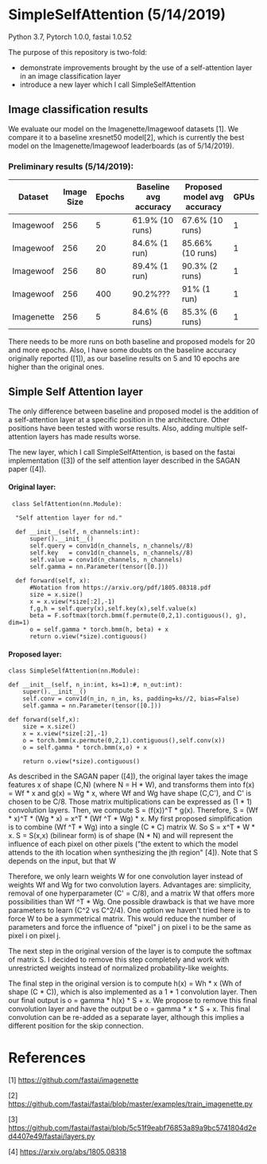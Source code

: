 # SimpleSelfAttention (5/14/2019)
Python 3.7, Pytorch 1.0.0, fastai 1.0.52


The purpose of this repository is two-fold:
- demonstrate improvements brought by the use of a self-attention layer in an image classification layer
- introduce a new layer which I call SimpleSelfAttention

## Image classification results

We evaluate our model on the Imagenette/Imagewoof datasets [1]. We compare it to a baseline xresnet50 model[2], which is currently the best model on the Imagenette/Imagewoof leaderboards (as of 5/14/2019).

### Preliminary results (5/14/2019):

| Dataset | Image Size  |  Epochs | Baseline avg accuracy  | Proposed model avg accuracy | GPUs  |
|---|---|---|---|---|---|
| Imagewoof | 256  |  5 |  61.9% (10 runs)| 67.6% (10 runs)  | 1  |
| Imagewoof | 256 | 20  |  84.6% (1 run) |  85.66% (10 runs) | 1 |
|  Imagewoof | 256  |  80 | 89.4% (1 run) | 90.3% (2 runs)  | 1 |
|  Imagewoof | 256  |  400 |  90.2%??? | 91% (1 run)  | 1 |
|  Imagenette | 256  |  5 |  84.6% (6 runs) | 85.3% (6 runs)  | 1 |

There needs to be more runs on both baseline and proposed models for 20 and more epochs. Also, I have some doubts on the baseline accuracy originally reported ([1]), as our baseline results on 5 and 10 epochs are higher than the original ones.


## Simple Self Attention layer

The only difference between baseline and proposed model is the addition of a self-attention layer at a specific position in the architecture. Other positions have been tested with worse results. Also, adding multiple self-attention layers has made results worse. 

The new layer, which I call SimpleSelfAttention, is based on the fastai implementation ([3]) of the self attention layer described in the SAGAN paper ([4]).

#### Original layer:

          
     class SelfAttention(nn.Module):
    
      "Self attention layer for nd."

      def __init__(self, n_channels:int):
          super().__init__()
          self.query = conv1d(n_channels, n_channels//8)
          self.key   = conv1d(n_channels, n_channels//8)
          self.value = conv1d(n_channels, n_channels)
          self.gamma = nn.Parameter(tensor([0.]))

      def forward(self, x):
          #Notation from https://arxiv.org/pdf/1805.08318.pdf
          size = x.size()
          x = x.view(*size[:2],-1)
          f,g,h = self.query(x),self.key(x),self.value(x)
          beta = F.softmax(torch.bmm(f.permute(0,2,1).contiguous(), g), dim=1)
          o = self.gamma * torch.bmm(h, beta) + x
          return o.view(*size).contiguous()

#### Proposed layer:
      
    class SimpleSelfAttention(nn.Module):
    
    def __init__(self, n_in:int, ks=1):#, n_out:int):
        super().__init__()            
        self.conv = conv1d(n_in, n_in, ks, padding=ks//2, bias=False)             
        self.gamma = nn.Parameter(tensor([0.]))      
     
    def forward(self,x):               
        size = x.size()
        x = x.view(*size[:2],-1)
        o = torch.bmm(x.permute(0,2,1).contiguous(),self.conv(x))      
        o = self.gamma * torch.bmm(x,o) + x      
         
        return o.view(*size).contiguous()   


As described in the SAGAN paper ([4]), the original layer takes the image features x of shape (C,N) (where N = H * W), and transforms them into f(x) = Wf * x and g(x) = Wg * x, where Wf and Wg have shape (C,C'), and C' is chosen to be C/8. Those matrix multiplications can be expressed as (1 * 1) convolution layers. Then, we compute S = (f(x))^T * g(x).
Therefore, S = (Wf * x)^T * (Wg * x) = x^T * (Wf ^T * Wg) * x. My first proposed simplification is to combine (Wf ^T * Wg) into a single (C * C) matrix W. So S = x^T * W * x.  S = S(x,x) (bilinear form) is of shape (N * N) and will represent the influence of each pixel on other pixels ("the extent to which the model attends to the ith location when synthesizing the jth region" [4]). Note that S depends on the input, but that W 

Therefore, we only learn weights W for one convolution layer instead of weights Wf and Wg for two convolution layers. Advantages are: simplicity, removal of one hyperparameter (C' = C/8), and a matrix W that offers more possibilities than Wf ^T * Wg. One possible drawback is that we have more parameters to learn (C^2 vs C^2/4). One option we haven't tried here is to force W to be a symmetrical matrix. This would reduce the number of parameters and force the influence of "pixel" j on pixel i to be the same as pixel i on pixel j.

The next step in the original version of the layer is to compute the softmax of matrix S. I decided to remove this step completely and work with unrestricted weights instead of normalized probability-like weights.

The final step in the original version is to compute h(x) = Wh * x (Wh of shape (C * C)), which is also implemented as a 1 * 1 convolution layer. Then our final output is o = gamma * h(x) * S + x.  We propose to remove this final convolution layer and have the output be o = gamma * x * S + x. This final convolution can be re-added as a separate layer, although this implies a different position for the skip connection.





# References

[1] https://github.com/fastai/imagenette

[2] https://github.com/fastai/fastai/blob/master/examples/train_imagenette.py

[3] https://github.com/fastai/fastai/blob/5c51f9eabf76853a89a9bc5741804d2ed4407e49/fastai/layers.py

[4] https://arxiv.org/abs/1805.08318
